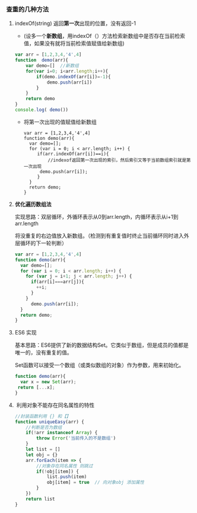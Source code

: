### 查重的几种方法
1. indexOf(string)   返回**第一次**出现的位置，没有返回-1 

   - (设多一个**新数组**，用indexOf（）方法检索新数组中是否存在当前检索值，如果没有就将当前检索值赋值给新数组)

   ```js
   var arr = [1,2,3,4,'4',4]
   function  demo(arr){
       var demo=[]  //新数组
       for(var i=0; i<arr.length;i++){
           if(demo.indexOf(arr[i])=-1){
               demo.push(arr[i])
           }
       }
       return demo
   }
   console.log( demo())
   ```

   - 将第一次出现的值赋值给新数组

     ```JS
     var arr = [1,2,3,4,'4',4]
     function demo(arr){
       var demo=[];
       for (var i = 0; i < arr.length; i++) {
          if(arr.indexOf(arr[i])==i){
              //indexof返回第一次出现的索引，然后索引又等于当前数组索引就是第一次出现
           demo.push(arr[i]);
          }
       }
       return demo;
     }
     ```


2. **优化遍历数组法** 

   实现思路：双层循环，外循环表示从0到arr.length，内循环表示从i+1到arr.length

   将没重复的右边值放入新数组。（检测到有重复值时终止当前循环同时进入外层循环的下一轮判断）

   ```js
   var arr = [1,2,3,4,'4',4]
   function demo(arr){
     var demo=[];
     for (var i = 0; i < arr.length; i++) {
       for (var j = i+1; j < arr.length; j++) {
         if(arr[i]===arr[j]){
           ++i;
         }
       }
         demo.push(arr[i]);
     }
     return demo;
   }
   ```


3. ES6 实现

   基本思路：ES6提供了新的数据结构Set。它类似于数组，但是成员的值都是唯一的，没有重复的值。

   Set函数可以接受一个数组（或类似数组的对象）作为参数，用来初始化。

   ```js
   function demo(arr){
     var x = new Set(arr);
    return [...x];
   }
   ```





4. ​	利用对象不能存在同名属性的特性

   ```js
   //封装函数利用 {} 和【】
   function uniqueEasy(arr) {
       //判断是否为数组
       if(!arr instanceof Array) {
           throw Error('当前传入的不是数组')
       }
       let list = []
       let obj = {}
       arr.forEach(item => {
           //对象存在同名属性 则跳过
           if(!obj[item]) {
               list.push(item)
               obj[item] = true  // 向对象obj 添加属性
           }
       })
       return list
   }
   ```

   

